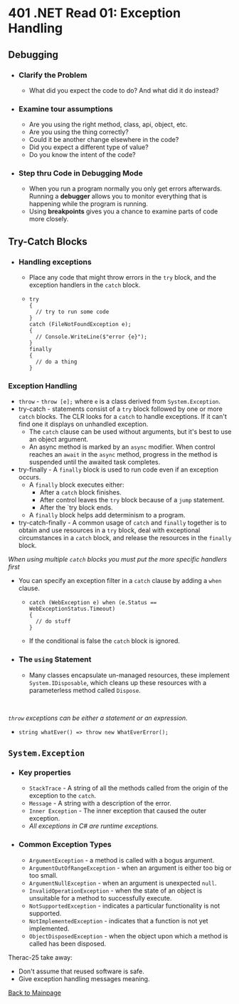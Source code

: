 # 401 .NET Read 01: Exception Handling

## Debugging
+ ### Clarify the Problem
  + What did you expect the code to do? And what did it do instead?
+ ### Examine tour assumptions
  + Are you using the right method, class, api, object, etc.
  + Are you using the thing correctly?
  + Could it be another change elsewhere in the code?
  + Did you expect a different type of value?
  + Do you know the intent of the code?
+ ### Step thru Code in Debugging Mode
  + When you run a program normally you only get errors afterwards.  Running a **debugger** allows you to monitor everything that is happening while the program is running.
  + Using **breakpoints** gives you a chance to examine parts of code more closely.

## Try-Catch Blocks
+ ### Handling exceptions
  + Place any code that might throw errors in the `try` block, and the exception handlers in the `catch` block.
  + ```
    try
    {
      // try to run some code
    }
    catch (FileNotFoundException e);
    {
      // Console.WriteLine($"error {e}");
    }
    finally
    {
      // do a thing
    }
    ```
### Exception Handling
+ `throw` - `throw [e];` where `e` is a class derived from  `System.Exception`.
+ try-catch - statements consist of a `try` block followed by one or more `catch` blocks.  The CLR looks for a `catch` to handle exceptions.  If it can't find one it displays on unhandled exception.
  + The `catch` clause can be used without arguments, but it's best to use an object argument.
  + An async method is marked by an `async` modifier. When control reaches an `await` in the `async` method, progress in the method is suspended until the awaited task completes.
+ try-finally - A `finally` block is used to run code even if an exception occurs. 
  + A `finally` block executes either:
    + After a `catch` block finishes.
    + After control leaves the `try` block because of a `jump` statement.
    + After the `try block ends.
  + A `finally` block helps add determinism to a program.
+ try-catch-finally - A common usage of `catch` and `finally` together is to obtain and use resources in a `try` block, deal with exceptional circumstances in a `catch` block, and release the resources in the `finally` block.


*When using multiple `catch` blocks you must put the more specific handlers first*
+ You can specify an exception filter in a `catch` clause by adding a `when` clause.
  + ```
    catch (WebException e) when (e.Status == WebExceptionStatus.Timeout)
    {
      // do stuff
    }
    ```
  + If the conditional is false the `catch` block is ignored.
+ ### The `using` Statement
  + Many classes encapsulate un-managed resources, these implement `System.IDisposable`, which cleans up these resources with a parameterless method called `Dispose`.
<br>

*`throw` exceptions can be either a statement or an expression.*
  + `string whatEver() => throw new WhatEverError();`

## `System.Exception`
+ ### Key properties
  + `StackTrace` - A string of all the methods called from the origin of the exception to the `catch`.
  + `Message` - A string with a description of the error.
  + `Inner Exception` - The inner exception that caused the outer exception.  
  + *All exceptions in C# are runtime exceptions.*
+ ### Common Exception Types
  + `ArgumentException` - a method is called with a bogus argument.
  + `ArgumentOutOfRangeException` - when an argument is either too big or too small.
  + `ArgumentNullException` - when an argument is unexpected `null`.
  + `InvalidOperationException` - when the state of an object is unsuitable for a method to successfully execute.
  + `NotSupportedException` - indicates a particular functionality is not supported.
  + `NotImplementedException` - indicates that a function is not yet implemented.
  + `ObjectDisposedException` - when the object upon which a method is called has been disposed. 

Therac-25 take away: 
+ Don't assume that reused software is safe.
+ Give exception handling messages meaning.  

[Back to Mainpage](../code-fellows.md)<br>